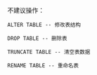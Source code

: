 不建议操作：

```
ALTER TABLE -- 修改表结构
```
```
DROP TABLE -- 删除表
```
```
TRUNCATE TABLE -- 清空表数据
```
```
RENAME TABLE -- 重命名表
```